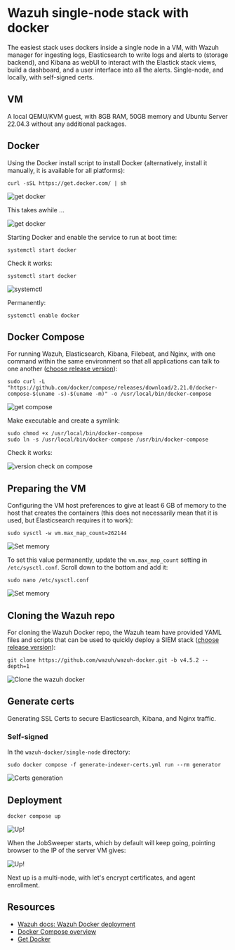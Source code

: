 # Wazuh single-node stack with docker

The easiest stack uses dockers inside a single node in a VM, with Wazuh manager for ingesting logs, Elasticsearch to write logs and alerts to (storage backend), and Kibana as webUI to interact with the Elastick stack views, build a dashboard, and a user interface into all the alerts. Single-node, and locally, with self-signed certs.

## VM

A local QEMU/KVM guest, with 8GB RAM, 50GB memory and Ubuntu Server 22.04.3 without any additional packages. 

## Docker

Using the Docker install script to install Docker (alternatively, install it manually, it is available for all platforms):

```text
curl -sSL https://get.docker.com/ | sh
```

![get docker](../../_static/images/wazuh-docker1.png)

This takes awhile ...

![get docker](../../_static/images/wazuh-docker2.png)

Starting Docker and enable the service to run at boot time:

```text
systemctl start docker
```

Check it works:

```text
systemctl start docker
```

![systemctl](../../_static/images/wazuh-docker3.png)

Permanently:

```text
systemctl enable docker
```

## Docker Compose

For running Wazuh, Elasticsearch, Kibana, Filebeat, and Nginx, with one command within the same environment so that all applications can talk to one another ([choose release version](https://github.com/docker/compose/releases)):

```text
sudo curl -L "https://github.com/docker/compose/releases/download/2.21.0/docker-compose-$(uname -s)-$(uname -m)" -o /usr/local/bin/docker-compose
```

![get compose](../../_static/images/wazuh-docker4.png)

Make executable and create a symlink:

```text
sudo chmod +x /usr/local/bin/docker-compose
sudo ln -s /usr/local/bin/docker-compose /usr/bin/docker-compose
```

Check it works:

![version check on compose](../../_static/images/wazuh-docker5.png)

## Preparing the VM

Configuring the VM host preferences to give at least 6 GB of memory to the host that creates the containers (this does not necessarily mean that it is used, but Elasticsearch requires it to work):

    sudo sysctl -w vm.max_map_count=262144

![Set memory](../../_static/images/wazuh-docker6.png)

To set this value permanently, update the `vm.max_map_count` setting in `/etc/sysctl.conf`. Scroll down to the bottom and add it:

```text
sudo nano /etc/sysctl.conf
```

![Set memory](../../_static/images/wazuh-docker7.png)

## Cloning the Wazuh repo

For cloning the Wazuh Docker repo, the Wazuh team have provided YAML files and scripts that can be used to quickly deploy a SIEM stack ([choose release version](https://github.com/wazuh/wazuh-docker/releases)):

```text
git clone https://github.com/wazuh/wazuh-docker.git -b v4.5.2 --depth=1
```

![Clone the wazuh docker](../../_static/images/wazuh-docker8.png)

## Generate certs

Generating SSL Certs to secure Elasticsearch, Kibana, and Nginx traffic. 

### Self-signed

In the `wazuh-docker/single-node` directory:

    sudo docker compose -f generate-indexer-certs.yml run --rm generator

![Certs generation](../../_static/images/wazuh-docker9.png)

## Deployment

```text
docker compose up
```

![Up!](../../_static/images/wazuh-docker10.png)

When the JobSweeper starts, which by default will keep going, pointing browser to the IP of the server VM gives:

![Up!](../../_static/images/wazuh-docker11.png)

Next up is a multi-node, with let's encrypt certificates, and agent enrollment.

## Resources

* [Wazuh docs: Wazuh Docker deployment](https://documentation.wazuh.com/current/deployment-options/docker/wazuh-container.html)
* [Docker Compose overview](https://docs.docker.com/compose/#features)
* [Get Docker](https://docs.docker.com/get-docker/)
